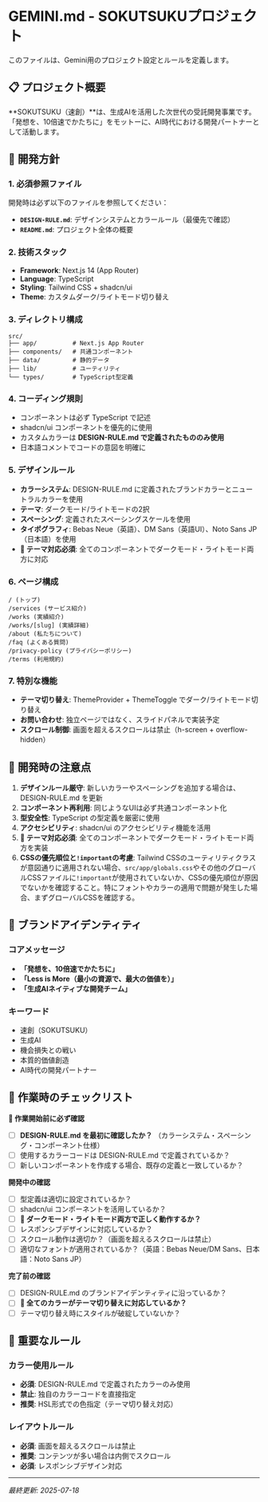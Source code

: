 # GEMINI.md - SOKUTSUKUプロジェクト

このファイルは、Gemini用のプロジェクト設定とルールを定義します。

## 📋 プロジェクト概要

**SOKUTSUKU（速創）**は、生成AIを活用した次世代の受託開発事業です。
「発想を、10倍速でかたちに」をモットーに、AI時代における開発パートナーとして活動します。

## 🎯 開発方針

### 1. 必須参照ファイル
開発時は必ず以下のファイルを参照してください：
- **`DESIGN-RULE.md`**: デザインシステムとカラールール（最優先で確認）
- **`README.md`**: プロジェクト全体の概要

### 2. 技術スタック
- **Framework**: Next.js 14 (App Router)
- **Language**: TypeScript
- **Styling**: Tailwind CSS + shadcn/ui
- **Theme**: カスタムダーク/ライトモード切り替え

### 3. ディレクトリ構成
```
src/
├── app/          # Next.js App Router
├── components/   # 共通コンポーネント
├── data/         # 静的データ
├── lib/          # ユーティリティ
└── types/        # TypeScript型定義
```

### 4. コーディング規則
- コンポーネントは必ず TypeScript で記述
- shadcn/ui コンポーネントを優先的に使用
- カスタムカラーは **DESIGN-RULE.md で定義されたもののみ使用**
- 日本語コメントでコードの意図を明確に

### 5. デザインルール
- **カラーシステム**: DESIGN-RULE.md に定義されたブランドカラーとニュートラルカラーを使用
- **テーマ**: ダークモード/ライトモードの2択
- **スペーシング**: 定義されたスペーシングスケールを使用
- **タイポグラフィ**: Bebas Neue（英語）、DM Sans（英語UI）、Noto Sans JP（日本語）を使用
- **🚨 テーマ対応必須**: 全てのコンポーネントでダークモード・ライトモード両方に対応

### 6. ページ構成
```
/ (トップ)
/services (サービス紹介)
/works (実績紹介)
/works/[slug] (実績詳細)
/about (私たちについて)
/faq (よくある質問)
/privacy-policy (プライバシーポリシー)
/terms (利用規約)
```

### 7. 特別な機能
- **テーマ切り替え**: ThemeProvider + ThemeToggle でダーク/ライトモード切り替え
- **お問い合わせ**: 独立ページではなく、スライドパネルで実装予定
- **スクロール制御**: 画面を超えるスクロールは禁止（h-screen + overflow-hidden）

## 🚀 開発時の注意点

1. **デザインルール厳守**: 新しいカラーやスペーシングを追加する場合は、DESIGN-RULE.md を更新
2. **コンポーネント再利用**: 同じようなUIは必ず共通コンポーネント化
3. **型安全性**: TypeScript の型定義を厳密に使用
4. **アクセシビリティ**: shadcn/ui のアクセシビリティ機能を活用
5. **🚨 テーマ対応必須**: 全てのコンポーネントでダークモード・ライトモード両方を実装
6. **CSSの優先順位と`!important`の考慮**: Tailwind CSSのユーティリティクラスが意図通りに適用されない場合、`src/app/globals.css`やその他のグローバルCSSファイルに`!important`が使用されていないか、CSSの優先順位が原因でないかを確認すること。特にフォントやカラーの適用で問題が発生した場合、まずグローバルCSSを確認する。

## 🎨 ブランドアイデンティティ

### コアメッセージ
- **「発想を、10倍速でかたちに」**
- **「Less is More（最小の資源で、最大の価値を）」**
- **「生成AIネイティブな開発チーム」**

### キーワード
- 速創（SOKUTSUKU）
- 生成AI
- 機会損失との戦い
- 本質的価値創造
- AI時代の開発パートナー

## 📝 作業時のチェックリスト

**🚨 作業開始前に必ず確認**
- [ ] **DESIGN-RULE.md を最初に確認したか？** （カラーシステム・スペーシング・コンポーネント仕様）
- [ ] 使用するカラーコードは DESIGN-RULE.md で定義されているか？
- [ ] 新しいコンポーネントを作成する場合、既存の定義と一致しているか？

**開発中の確認**
- [ ] 型定義は適切に設定されているか？
- [ ] shadcn/ui コンポーネントを活用しているか？
- [ ] **🚨 ダークモード・ライトモード両方で正しく動作するか？**
- [ ] レスポンシブデザインに対応しているか？
- [ ] スクロール動作は適切か？（画面を超えるスクロールは禁止）
- [ ] 適切なフォントが適用されているか？（英語：Bebas Neue/DM Sans、日本語：Noto Sans JP）

**完了前の確認**
- [ ] DESIGN-RULE.md のブランドアイデンティティに沿っているか？
- [ ] **🚨 全てのカラーがテーマ切り替えに対応しているか？**
- [ ] テーマ切り替え時にスタイルが破綻していないか？

## 🔧 重要なルール

### カラー使用ルール
- **必須**: DESIGN-RULE.md で定義されたカラーのみ使用
- **禁止**: 独自のカラーコードを直接指定
- **推奨**: HSL形式での色指定（テーマ切り替え対応）

### レイアウトルール
- **必須**: 画面を超えるスクロールは禁止
- **推奨**: コンテンツが多い場合は内側でスクロール
- **必須**: レスポンシブデザイン対応

---

*最終更新: 2025-07-18*